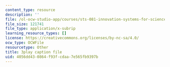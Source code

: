 ```yaml
---
content_type: resource
description: ''
file: /ol-ocw-studio-app/courses/sts-081-innovation-systems-for-science-technology-energy-manufacturing-and-health-spring-2017/4056dd430864f93fcdaa7e565fb9397b_UFu_shvdwlE.srt
file_size: 121741
file_type: application/x-subrip
learning_resource_types: []
license: https://creativecommons.org/licenses/by-nc-sa/4.0/
ocw_type: OCWFile
resourcetype: Other
title: 3play caption file
uid: 4056dd43-0864-f93f-cdaa-7e565fb9397b
---
```

